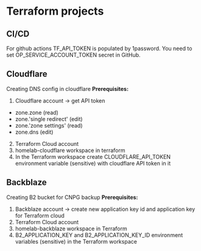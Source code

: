 # Terraform projects
## CI/CD
For github actions TF_API_TOKEN is populated by 1password.
You need to set OP_SERVICE_ACCOUNT_TOKEN secret in GitHub.
## Cloudflare
Creating DNS config in cloudflare
**Prerequisites:**
1. Cloudflare account -> get API token
  * zone.zone (read)
  * zone.'single redirect' (edit)
  * zone.'zone settings' (read)
  * zone.dns (edit)
2. Terraform Cloud account
3. homelab-cloudflare workspace in terraform
4. In the Terraform workspace create CLOUDFLARE_API_TOKEN environment variable (sensitive) with cloudflare API token in it

## Backblaze
Creating B2 bucket for CNPG backup
**Prerequisites:**
1. Backblaze account -> create new application key id and application key for Terraform cloud
2. Terraform Cloud account
3. homelab-backblaze workspace in Terraform
4. B2_APPLICATION_KEY and B2_APPLICATION_KEY_ID environment variables (sensitive) in the Terraform workspace
